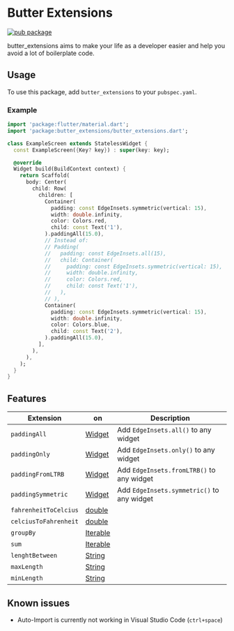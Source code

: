 # Butter Extensions

[![pub package](https://img.shields.io/pub/v/butter_extensions.svg)](https://pub.dev/packages/butter_extensions)

butter_extensions aims to make your life as a developer easier and help you avoid a lot of boilerplate code.

## Usage

To use this package, add `butter_extensions` to your `pubspec.yaml`.

### Example

```dart
import 'package:flutter/material.dart';
import 'package:butter_extensions/butter_extensions.dart';

class ExampleScreen extends StatelessWidget {
  const ExampleScreen({Key? key}) : super(key: key);

  @override
  Widget build(BuildContext context) {
    return Scaffold(
      body: Center(
        child: Row(
          children: [
            Container(
              padding: const EdgeInsets.symmetric(vertical: 15),
              width: double.infinity,
              color: Colors.red,
              child: const Text('1'),
            ).paddingAll(15.0),
            // Instead of:
            // Padding(
            //   padding: const EdgeInsets.all(15),
            //   child: Container(
            //     padding: const EdgeInsets.symmetric(vertical: 15),
            //     width: double.infinity,
            //     color: Colors.red,
            //     child: const Text('1'),
            //   ),
            // ),
            Container(
              padding: const EdgeInsets.symmetric(vertical: 15),
              width: double.infinity,
              color: Colors.blue,
              child: const Text('2'),
            ).paddingAll(15.0),
          ],
        ),
      ),
    );
  }
}
```

## Features

| Extension             | on                                                                        | Description                                |
| --------------------- | ------------------------------------------------------------------------- | ------------------------------------------ |
| `paddingAll`          | [Widget](https://api.flutter.dev/flutter/widgets/Widget-class.html)       | Add `EdgeInsets.all()` to any widget       |
| `paddingOnly`         | [Widget](https://api.flutter.dev/flutter/widgets/Widget-class.html)       | Add `EdgeInsets.only()` to any widget      |
| `paddingFromLTRB`     | [Widget](https://api.flutter.dev/flutter/widgets/Widget-class.html)       | Add `EdgeInsets.fromLTRB()` to any widget  |
| `paddingSymmetric`    | [Widget](https://api.flutter.dev/flutter/widgets/Widget-class.html)       | Add `EdgeInsets.symmetric()` to any widget |
| `fahrenheitToCelcius` | [double](https://api.flutter.dev/flutter/dart-core/double-class.html)     |                                            |
| `celciusToFahrenheit` | [double](https://api.flutter.dev/flutter/dart-core/double-class.html)     |                                            |
| `groupBy`             | [Iterable](https://api.flutter.dev/flutter/dart-core/Iterable-class.html) |                                            |
| `sum`                 | [Iterable](https://api.flutter.dev/flutter/dart-core/Iterable-class.html) |                                            |
| `lenghtBetween`       | [String](https://api.flutter.dev/flutter/dart-core/String-class.html)     |                                            |
| `maxLength`           | [String](https://api.flutter.dev/flutter/dart-core/String-class.html)     |                                            |
| `minLength`           | [String](https://api.flutter.dev/flutter/dart-core/String-class.html)     |                                            |

## Known issues

- Auto-Import is currently not working in Visual Studio Code (`ctrl+space`)
